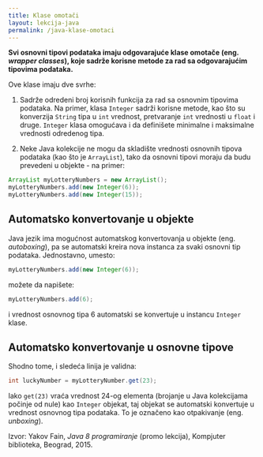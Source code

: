 ```yaml
---
title: Klase omotači
layout: lekcija-java
permalink: /java-klase-omotaci
---
```


**Svi osnovni tipovi podataka imaju odgovarajuće klase omotače (eng. *wrapper classes*), koje sadrže korisne metode za rad sa odgovarajućim tipovima podataka.**

Ove klase imaju dve svrhe:

1. Sadrže odredeni broj korisnih funkcija za rad sa osnovnim tipovima podataka. Na primer, klasa `Integer` sadrži korisne metode, kao što su konverzija `String` tipa u `int` vrednost, pretvaranje `int` vrednosti u `float` i druge. `Integer` klasa omogućava i da definišete minimalne i maksimalne vrednosti odredenog tipa.

2. Neke Java kolekcije ne mogu da skladište vrednosti osnovnih tipova podataka (kao što je `ArrayList`), tako da osnovni tipovi moraju da budu prevedeni u objekte - na primer:

```java
ArrayList myLotteryNumbers = new ArrayList();
myLotteryNumbers.add(new Integer(6));
myLotteryNumbers.add(new Integer(15));
```

## Automatsko konvertovanje u objekte

Java jezik ima mogućnost automatskog konvertovanja u objekte (eng. *autoboxing*), pa se automatski kreira nova instanca za svaki osnovni tip podataka. Jednostavno, umesto:

```java
myLotteryNumbers.add(new Integer(6));
```

možete da napišete:

```java
myLotteryNumbers.add(6);
```

i vrednost osnovnog tipa 6 automatski se konvertuje u instancu `Integer` klase.

## Automatsko konvertovanje u osnovne tipove

Shodno tome, i sledeća linija je validna:

```java
int luckyNumber = myLotteryNumber.get(23);
```

Iako `get(23)` vraća vrednost 24-og elementa (brojanje u Java kolekcijama počinje od nule) kao `Integer` objekat, taj objekat se automatski konvertuje u vrednost osnovnog tipa podataka. To je označeno kao otpakivanje (eng. *unboxing*).


Izvor: Yakov Fain, *Java 8 programiranje* (promo lekcija), Kompjuter biblioteka, Beograd, 2015.
